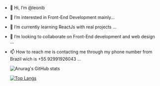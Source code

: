 - 👋 Hi, I’m @leonib
- 👀 I’m interested in Front-End Development mainly...
- 🌱 I’m currently learning ReactJs with real projects ...
- 💞️ I’m looking to collaborate on Front-End development and web design ...
- 📫 How to reach me is contacting me through my phone number from Brazil wich is +55 92991926043 ...




     ![Anurag's GitHub stats](https://github-readme-stats.vercel.app/api?username=leonib&show_icons=true&theme=radical)

     [![Top Langs](https://github-readme-stats.vercel.app/api/top-langs/?username=leonib&layout=compact)](https://github.com/anuraghazra/github-readme-stats)
     
   
<!---
leonib/leonib is a ✨ special ✨ repository because its `README.md` (this file) appears on your GitHub profile.
You can click the Preview link to take a look at your changes.
--->
